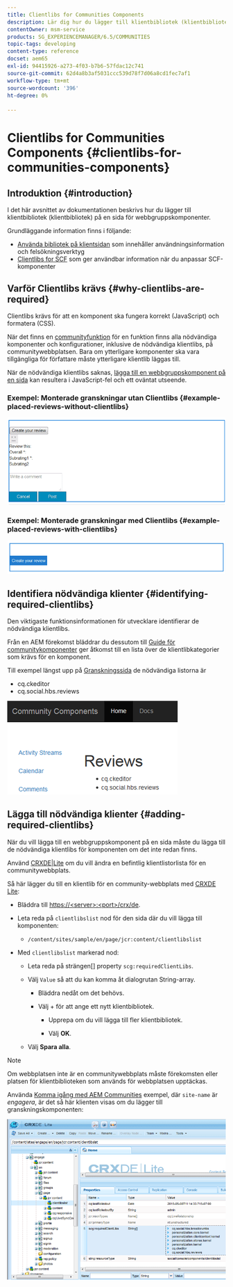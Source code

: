 ```yaml
---
title: Clientlibs for Communities Components
description: Lär dig hur du lägger till klientbibliotek (klientbibliotek) på en sida så att du kan samla in användningsinformation och använda felsökningsverktyg för communitykomponenter.
contentOwner: msm-service
products: SG_EXPERIENCEMANAGER/6.5/COMMUNITIES
topic-tags: developing
content-type: reference
docset: aem65
exl-id: 94415926-a273-4f03-b7b6-57fdac12c741
source-git-commit: 62d4a8b3af5031ccc539d78f7d06a8cd1fec7af1
workflow-type: tm+mt
source-wordcount: '396'
ht-degree: 0%

---
```


# Clientlibs for Communities Components {#clientlibs-for-communities-components}

## Introduktion {#introduction}

I det här avsnittet av dokumentationen beskrivs hur du lägger till klientbibliotek (klientbibliotek) på en sida för webbgruppskomponenter.

Grundläggande information finns i följande:

* [Använda bibliotek på klientsidan](/help/sites-developing/clientlibs.md) som innehåller användningsinformation och felsökningsverktyg
* [Clientlibs for SCF](/help/communities/client-customize.md#clientlibs) som ger användbar information när du anpassar SCF-komponenter


## Varför Clientlibs krävs {#why-clientlibs-are-required}

Clientlibs krävs för att en komponent ska fungera korrekt (JavaScript) och formatera (CSS).

När det finns en [communityfunktion](/help/communities/functions.md) för en funktion finns alla nödvändiga komponenter och konfigurationer, inklusive de nödvändiga klientlibs, på communitywebbplatsen. Bara om ytterligare komponenter ska vara tillgängliga för författare måste ytterligare klientlib läggas till.

När de nödvändiga klientlibs saknas, [lägga till en webbgruppskomponent på en sida](/help/communities/author-communities.md) kan resultera i JavaScript-fel och ett oväntat utseende.

### Exempel: Monterade granskningar utan Clientlibs {#example-placed-reviews-without-clientlibs}

![monterade granskningar](assets/placed-reviews.png)

### Exempel: Monterade granskningar med Clientlibs {#example-placed-reviews-with-clientlibs}

![reviews-clientlibs](assets/reviews-clientlibs.png)

## Identifiera nödvändiga klienter {#identifying-required-clientlibs}

Den viktigaste funktionsinformationen för utvecklare identifierar de nödvändiga klientlibs.

Från en AEM förekomst bläddrar du dessutom till [Guide för communitykomponenter](/help/communities/components-guide.md) ger åtkomst till en lista över de klientlibkategorier som krävs för en komponent.

Till exempel längst upp på [Granskningssida](https://localhost:4502/content/community-components/en/reviews.html) de nödvändiga listorna är

* cq.ckeditor
* cq.social.hbs.reviews

![clientlibs-reviews](assets/clientlibs-reviews.png)

## Lägga till nödvändiga klienter {#adding-required-clientlibs}

När du vill lägga till en webbgruppskomponent på en sida måste du lägga till de nödvändiga klientlibs för komponenten om det inte redan finns.

Använd [CRXDE|Lite](#using-crxde-lite) om du vill ändra en befintlig klientlistorlista för en communitywebbplats.

Så här lägger du till en klientlib för en community-webbplats med [CRXDE Lite](/help/sites-developing/developing-with-crxde-lite.md):

* Bläddra till [https://&lt;server>:&lt;port>/crx/de](https://localhost:4502/crx/de).
* Leta reda på `clientlibslist` nod för den sida där du vill lägga till komponenten:

   * `/content/sites/sample/en/page/jcr:content/clientlibslist`

* Med `clientlibslist` markerad nod:

   * Leta reda på strängen[] property `scg:requiredClientLibs`.
   * Välj `Value` så att du kan komma åt dialogrutan String-array.

      * Bläddra nedåt om det behövs.
      * Välj + för att ange ett nytt klientbibliotek.

         * Upprepa om du vill lägga till fler klientbibliotek.

         * Välj **OK**.

   * Välj **Spara alla**.

>[!NOTE]
>
>Om webbplatsen inte är en communitywebbplats måste förekomsten eller platsen för klientbiblioteken som används för webbplatsen upptäckas.

Använda [Komma igång med AEM Communities](/help/communities/getting-started.md) exempel, där `site-name` är *engagera*, är det så här klienten visas om du lägger till granskningskomponenten:

![review-component](assets/review-component.png)
